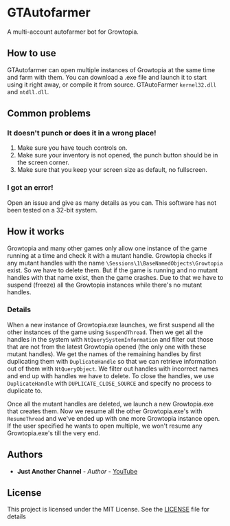 # GTAutofarmer

A multi-account autofarmer bot for Growtopia.

## How to use

GTAutofarmer can open multiple instances of Growtopia at the same time and farm with them.
You can download a .exe file and launch it to start using it right away, or compile it from source.
GTAutoFarmer `kernel32.dll` and `ntdll.dll`.

## Common problems

### It doesn't punch or does it in a wrong place!

1. Make sure you have touch controls on.
2. Make sure your inventory is not opened, the punch button should be in the screen corner.
3. Make sure that you keep your screen size as default, no fullscreen.

### I got an error!

Open an issue and give as many details as you can. This software has not been tested on a 32-bit system.

## How it works

Growtopia and many other games only allow one instance of the game running at a time and check it with a mutant handle. 
Growtopia checks if any mutant handles with the name `\Sessions\1\BaseNamedObjects\Growtopia` exist.
So we have to delete them. But if the game is running and no mutant handles with that name exist, then the game crashes.
Due to that we have to suspend (freeze) all the Growtopia instances while there's no mutant handles.

### Details

When a new instance of Growtopia.exe launches, we first suspend all the other instances of the game using `SuspendThread`.
Then we get all the handles in the system with `NtQuerySystemInformation` and filter out those that are not from the latest
Growtopia opened (the only one with these mutant handles). We get the names of the remaining handles by first duplicating 
them with `DuplicateHandle` so that we can retrieve information out of them with `NtQueryObject`. We filter out handles 
with incorrect names and end up with handles we have to delete. To close the handles, we use `DuplicateHandle` with 
`DUPLICATE_CLOSE_SOURCE` and specify no process to duplicate to.

Once all the mutant handles are deleted, we launch a new Growtopia.exe that creates them. Now we resume all the other
Growtopia.exe's with `ResumeThread` and we've ended up with one more Growtopia instance open. If the user specified
he wants to open multiple, we won't resume any Growtopia.exe's till the very end.

## Authors

* **Just Another Channel** - *Author* - [YouTube](https://youtube.com/c/justanotherchannels)

## License

This project is licensed under the MIT License. See the [LICENSE](LICENSE) file for details
